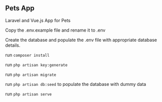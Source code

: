 ## Pets App

Laravel and Vue.js App for Pets

Copy the .env.example file and rename it to .env

Create the database and populate the .env file with appropriate database details.

run `composer install`

run `php artisan key:generate`

run `php artisan migrate`

run `php artisan db:seed` to populate the database with dummy data

run `php artisan serve`
